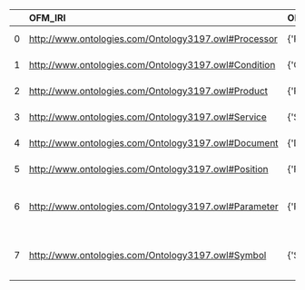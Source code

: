 |    | OFM_IRI                                              | OFM_DESC      | VIMMP_IRI                                                      | VIMMP_DESC                                  |
|---:|:-----------------------------------------------------|:--------------|:---------------------------------------------------------------|:--------------------------------------------|
|  0 | http://www.ontologies.com/Ontology3197.owl#Processor | {'Processor'} | https://purl.vimmp.eu/semantics/osmo/osmo.ttl#processor        | {'name': 'Processor'}                       |
|  1 | http://www.ontologies.com/Ontology3197.owl#Condition | {'Condition'} | https://purl.vimmp.eu/semantics/osmo/osmo.ttl#condition        | {'name': 'Condition'}                       |
|  2 | http://www.ontologies.com/Ontology3197.owl#Product   | {'Product'}   | https://emmc.eu/semantics/evmpo/evmpo.ttl#product              | {'name': 'Product'}                         |
|  3 | http://www.ontologies.com/Ontology3197.owl#Service   | {'Service'}   | https://emmc.eu/semantics/evmpo/evmpo.ttl#service              | {'name': 'Service'}                         |
|  4 | http://www.ontologies.com/Ontology3197.owl#Document  | {'Document'}  | https://emmc.eu/semantics/evmpo/evmpo.ttl#document             | {'name': 'Document'}                        |
|  5 | http://www.ontologies.com/Ontology3197.owl#Position  | {'Position'}  | https://purl.vimmp.eu/semantics/vov/vov.ttl#position           | {'name': 'Position'}                        |
|  6 | http://www.ontologies.com/Ontology3197.owl#Parameter | {'Parameter'} | https://purl.vimmp.eu/semantics/alignment/emmo1s.ttl#Parameter | {'label': 'Parameter', 'name': 'Parameter'} |
|  7 | http://www.ontologies.com/Ontology3197.owl#Symbol    | {'Symbol'}    | https://purl.vimmp.eu/semantics/alignment/emmo1s.ttl#Symbol    | {'label': 'Symbol', 'name': 'Symbol'}       |
